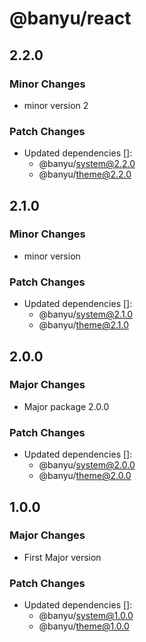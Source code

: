 # @banyu/react

## 2.2.0

### Minor Changes

- minor version 2

### Patch Changes

- Updated dependencies []:
  - @banyu/system@2.2.0
  - @banyu/theme@2.2.0

## 2.1.0

### Minor Changes

- minor version

### Patch Changes

- Updated dependencies []:
  - @banyu/system@2.1.0
  - @banyu/theme@2.1.0

## 2.0.0

### Major Changes

- Major package 2.0.0

### Patch Changes

- Updated dependencies []:
  - @banyu/system@2.0.0
  - @banyu/theme@2.0.0

## 1.0.0

### Major Changes

- First Major version

### Patch Changes

- Updated dependencies []:
  - @banyu/system@1.0.0
  - @banyu/theme@1.0.0
